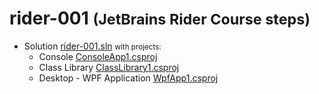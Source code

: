 # rider-001 <small>(JetBrains Rider Course steps)</small>

- Solution [rider-001.sln](rider-001.sln) <small>with projects:</small>
  - Console [ConsoleApp1.csproj](ConsoleApp1/ConsoleApp1.csproj)
  - Class Library [ClassLibrary1.csproj](ClassLibrary1/ClassLibrary1.csproj)
  - Desktop - WPF Application [WpfApp1.csproj](WpfApp1/WpfApp1.csproj)
